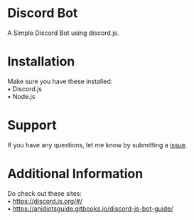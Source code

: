 # Discord Bot
A Simple Discord Bot using discord.js.

# Installation
Make sure you have these installed: </br>
• Discord.js </br>
• Node.js </br>

# Support
If you have any questions, let me know by submitting a [issue](https://github.com/SaladBBQ/DiscordServer/issues).

# Additional Information
Do check out these sites: </br>
• https://discord.js.org/#/ </br>
• https://anidiotsguide.gitbooks.io/discord-js-bot-guide/ </br>
